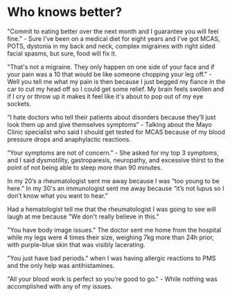 # Who knows better?

"Commit to eating better over the next month and I guarantee you will feel fine." - Sure I've been on a medical diet for eight years and I've got MCAS, POTS, dystonia in my back and neck, complex migraines with right sided facial spasms, but sure, food will fix it.

"That's not a migraine. They only happen on one side of your face and if your pain was a 10 that would be like someone chopping your leg off." - Well you tell me what my pain is then because I just begged my fiance in the car to cut my head off so I could get some relief. My brain feels swollen and if I cry or throw up it makes it feel like it's about to pop out of my eye sockets.
    
“I hate doctors who tell their patients about disorders because they’ll just look them up and give themselves symptoms” - Talking about the Mayo Clinic specialist who said I should get tested for MCAS because of my blood pressure drops and anaphylactic reactions.

“Your symptoms are not of concern.” - She asked for my top 3 symptoms, and I said dysmotility, gastroparesis, neuropathy, and excessive thirst to the point of not being able to sleep more than 90 minutes.

In my 20’s a rheumatologist sent me away because I was “too young to be here.” In my 30's an immunologist sent me away because “it’s not lupus so I don’t know what you want to hear.” 
 
Had a hematologist tell me that the rheumatologist I was going to see will laugh at me because "We don't really believe in this."

"You have body image issues." The doctor sent me home from the hospital while my legs were 4 times their size, weighing 7kg more than 24h prior, with purple-blue skin that was visibly lacerating.

"You just have bad periods." when I was having allergic reactions to PMS and the only help was antihistamines.

"All your blood work is perfect so you’re good to go." - While nothing was accomplished with any of my issues.
